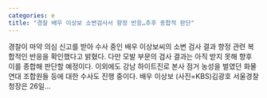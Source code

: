 ```yaml
---
categories: e
title: "경찰 배우 이상보 소변검사서 향정 반응…추후 종합적 판단"
---
```

 경찰이 마약 의심 신고를 받아 수사 중인 배우 이상보씨의 소변 검사 결과 향정 관련 복합적인 반응을 확인했다고 밝혔다. 다만 모발 부문의 검사 결과는 아직 받지 못해 향후 이를 종합해 판단할 예정이다. 이외에도 강남 하이트진로 본사 점거 농성을 벌였던 화물연대 조합원들 등에 대한 수사도 진행 중이다. 배우 이상보 (사진=KBS)김광호 서울경찰청장은 26일...